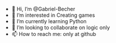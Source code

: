 - 👋 Hi, I’m @Gabriel-Becher
- 👀 I’m interested in Creating games
- 🌱 I’m currently learning Python
- 💞️ I’m looking to collaborate on logic only
- 📫 How to reach me: only at github

<!---
Gabriel-Becher/Gabriel-Becher is a ✨ special ✨ repository because its `README.md` (this file) appears on your GitHub profile.
You can click the Preview link to take a look at your changes.
--->
